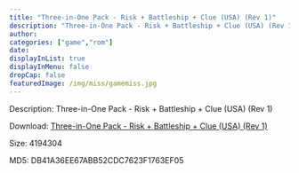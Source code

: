 ```yaml
---
title: "Three-in-One Pack - Risk + Battleship + Clue (USA) (Rev 1)"
description: "Three-in-One Pack - Risk + Battleship + Clue (USA) (Rev 1)"
author: 
categories: ["game","rom"]
date: 
displayInList: true
displayInMenu: false
dropCap: false
featuredImage: /img/miss/gamemiss.jpg
---
```


Description: Three-in-One Pack - Risk + Battleship + Clue (USA) (Rev 1)

Download: <a style="text-decoration:underline;" href="https://mega.nz/#!6CgiTIpA!xUXJdnmi3LZBZJUNbfy2_WsY5uZUbSoIxWha2PeQVlw" target = "_blank" rel = "nofollow" > Three-in-One Pack - Risk + Battleship + Clue (USA) (Rev 1)</a>

Size: 4194304

MD5: DB41A36EE67ABB52CDC7623F1763EF05

